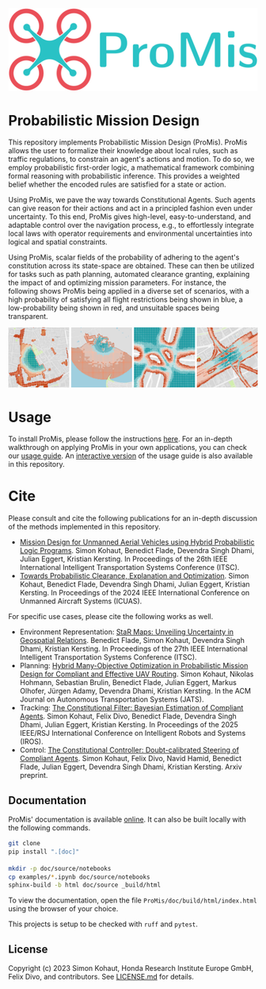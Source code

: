 <p align="center">
  <img src="https://github.com/HRI-EU/ProMis/blob/main/images/logo.png" width=512/>
</p>

# Probabilistic Mission Design

This repository implements Probabilistic Mission Design (ProMis).
ProMis allows the user to formalize their knowledge about local rules, such as traffic regulations, to constrain an agent's actions and motion. 
To do so, we employ probabilistic first-order logic, a mathematical framework combining formal reasoning with probabilistic inference.
This provides a weighted belief whether the encoded rules are satisfied for a state or action. 

Using ProMis, we pave the way towards Constitutional Agents. 
Such agents can give reason for their actions and act in a principled fashion even under uncertainty. 
To this end, ProMis gives high-level, easy-to-understand, and adaptable control over the navigation process, e.g., to effortlessly integrate local laws with operator requirements and environmental uncertainties into logical and spatial constraints. 

Using ProMis, scalar fields of the probability of adhering to the agent's constitution across its state-space are obtained.
These can then be utilized for tasks such as path planning, automated clearance granting, explaining the impact of and optimizing mission parameters.
For instance, the following shows ProMis being applied in a diverse set of scenarios, with a high probability of satisfying all flight restrictions being shown in blue, a low-probability being shown in red, and unsuitable spaces being transparent. 

<p align="center">
  <img src="https://github.com/HRI-EU/ProMis/blob/main/images/landscapes.png"/>
</p>

# Usage

To install ProMis, please follow the instructions [here](https://hri-eu.github.io/ProMis/installation.html).
For an in-depth walkthrough on applying ProMis in your own applications, you can check our [usage guide](https://hri-eu.github.io/ProMis/usage.html).
An [interactive version](https://github.com/HRI-EU/ProMis/blob/main/examples/usage.ipynb) of the usage guide is also available in this repository. 

# Cite

Please consult and cite the following publications for an in-depth discussion of the methods implemented in this repository.
- [Mission Design for Unmanned Aerial Vehicles using Hybrid Probabilistic Logic Programs](https://arxiv.org/abs/2406.03454).
  Simon Kohaut, Benedict Flade, Devendra Singh Dhami, Julian Eggert, Kristian Kersting.
  In Proceedings of the 26th IEEE International Intelligent Transportation Systems Conference (ITSC).
- [Towards Probabilistic Clearance, Explanation and Optimization](https://arxiv.org/abs/2406.15088).
  Simon Kohaut, Benedict Flade, Devendra Singh Dhami, Julian Eggert, Kristian Kersting.
  In Proceedings of the 2024 IEEE International Conference on Unmanned Aircraft Systems (ICUAS).
  
For specific use cases, please cite the following works as well.
- Environment Representation: [StaR Maps: Unveiling Uncertainty in Geospatial Relations](https://arxiv.org/abs/2412.18356).
  Benedict Flade, Simon Kohaut, Devendra Singh Dhami, Kristian Kersting.
  In Proceedings of the 27th IEEE International Intelligent Transportation Systems Conference (ITSC).
- Planning: [Hybrid Many-Objective Optimization in Probabilistic Mission Design for Compliant and Effective UAV Routing](https://dl.acm.org/doi/pdf/10.1145/3742440).
  Simon Kohaut, Nikolas Hohmann, Sebastian Brulin, Benedict Flade, Julian Eggert, Markus Olhofer, Jürgen Adamy, Devendra Dhami, Kristian Kersting.
  In the ACM Journal on Autonomous Transportation Systems (JATS).
- Tracking: [The Constitutional Filter: Bayesian Estimation of Compliant Agents](https://arxiv.org/abs/2412.18347).
  Simon Kohaut, Felix Divo, Benedict Flade, Devendra Singh Dhami, Julian Eggert, Kristian Kersting.
  In Proceedings of the 2025 IEEE/RSJ International Conference on Intelligent Robots and Systems (IROS).
- Control: [The Constitutional Controller: Doubt-calibrated Steering of Compliant Agents](https://arxiv.org/abs/2507.15478?).
  Simon Kohaut, Felix Divo, Navid Hamid, Benedict Flade, Julian Eggert, Devendra Singh Dhami, Kristian Kersting.
  Arxiv preprint.

## Documentation

ProMis' documentation is available [online](https://hri-eu.github.io/ProMis).
It can also be built locally with the following commands.

```bash
git clone 
pip install ".[doc]"

mkdir -p doc/source/notebooks
cp examples/*.ipynb doc/source/notebooks
sphinx-build -b html doc/source _build/html
```

To view the documentation, open the file `ProMis/doc/build/html/index.html` using the browser of your choice.

This projects is setup to be checked with `ruff` and `pytest`.

## License

Copyright (c) 2023 Simon Kohaut, Honda Research Institute Europe GmbH, Felix Divo, and contributors.
See [LICENSE.md](https://github.com/HRI-EU/ProMis/blob/main/LICENSE.md) for details.
